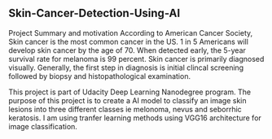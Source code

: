 ## Skin-Cancer-Detection-Using-AI


Project Summary and motivation
   According to American Cancer Society, Skin cancer is the most common cancer in the US. 1 in 5 Americans will develop skin cancer by the age of 70. When detected early, the 5-year survival rate for melanoma is 99 percent. Skin cancer is primarily diagnosed visually. Generally, the first step in diagnosis is initial clincal screening followed by biopsy and histopathological examination. 
   
   This project is part of Udacity Deep Learning Nanodegree program. The purpose of this project is to create a AI model to classify an image skin lesions into three different classes ie melonoma, nevus and seborrhic keratosis. I am using tranfer learning methods using VGG16 architecture for image classification.
   
   
